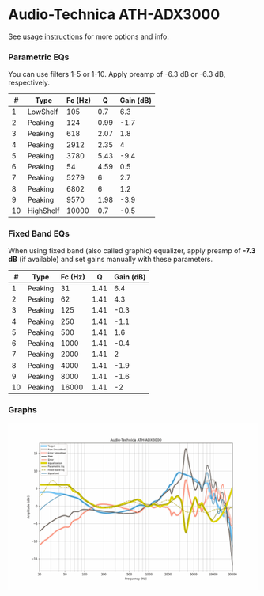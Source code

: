 # Audio-Technica ATH-ADX3000
See [usage instructions](https://github.com/jaakkopasanen/AutoEq#usage) for more options and info.

### Parametric EQs
You can use filters 1-5 or 1-10. Apply preamp of -6.3 dB or -6.3 dB, respectively.

|   # | Type      |   Fc (Hz) |    Q |   Gain (dB) |
|-----|-----------|-----------|------|-------------|
|   1 | LowShelf  |       105 | 0.7  |         6.3 |
|   2 | Peaking   |       124 | 0.99 |        -1.7 |
|   3 | Peaking   |       618 | 2.07 |         1.8 |
|   4 | Peaking   |      2912 | 2.35 |         4   |
|   5 | Peaking   |      3780 | 5.43 |        -9.4 |
|   6 | Peaking   |        54 | 4.59 |         0.5 |
|   7 | Peaking   |      5279 | 6    |         2.7 |
|   8 | Peaking   |      6802 | 6    |         1.2 |
|   9 | Peaking   |      9570 | 1.98 |        -3.9 |
|  10 | HighShelf |     10000 | 0.7  |        -0.5 |

### Fixed Band EQs
When using fixed band (also called graphic) equalizer, apply preamp of **-7.3 dB** (if available) and set gains manually with these parameters.

|   # | Type    |   Fc (Hz) |    Q |   Gain (dB) |
|-----|---------|-----------|------|-------------|
|   1 | Peaking |        31 | 1.41 |         6.4 |
|   2 | Peaking |        62 | 1.41 |         4.3 |
|   3 | Peaking |       125 | 1.41 |        -0.3 |
|   4 | Peaking |       250 | 1.41 |        -1.1 |
|   5 | Peaking |       500 | 1.41 |         1.6 |
|   6 | Peaking |      1000 | 1.41 |        -0.4 |
|   7 | Peaking |      2000 | 1.41 |         2   |
|   8 | Peaking |      4000 | 1.41 |        -1.9 |
|   9 | Peaking |      8000 | 1.41 |        -1.6 |
|  10 | Peaking |     16000 | 1.41 |        -2   |

### Graphs
![](./Audio-Technica%20ATH-ADX3000.png)
